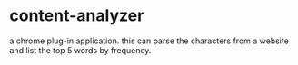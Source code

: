 # content-analyzer

a chrome plug-in application.
this can parse the characters from a website and list the top 5 words by frequency.

